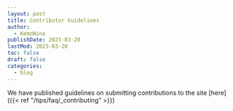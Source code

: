 ```yaml
---
layout: post
title: Contributor Guidelines
author: 
  - KemoNine
publishDate: 2023-03-20
lastMod: 2023-03-20
toc: false
draft: false
categories:
  - blog
---
```


We have published guidelines on submitting contributions to the site [here]({{< ref "/tips/faq/_contributing" >}})